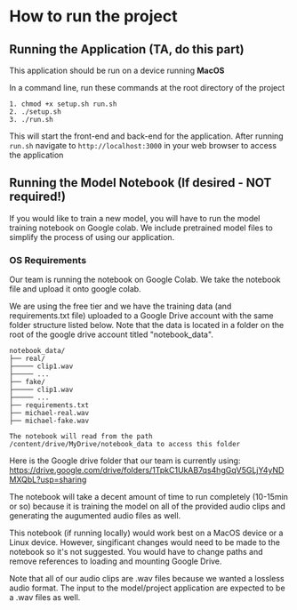 # How to run the project

## Running the Application (TA, do this part)
This application should be run on a device running **MacOS**

In a command line, run these commands at the root directory of the project
```
1. chmod +x setup.sh run.sh
2. ./setup.sh
3. ./run.sh
```

This will start the front-end and back-end for the application. After running ```run.sh``` navigate to ```http://localhost:3000``` in your web browser to access the application

## Running the Model Notebook (If desired - NOT required!)
If you would like to train a new model, you will have to run the model training notebook on Google colab. We include pretrained model files to simplify the process of using our application.

### OS Requirements
Our team is running the notebook on Google Colab. We take the notebook file and upload it onto google colab.

We are using the free tier and we have the training data (and requirements.txt file) uploaded to a Google Drive account with the same folder structure listed below. Note that the data is located in a folder on the root of the google drive account titled "notebook_data".
```
notebook_data/
├── real/
├───── clip1.wav
├───── ...
├── fake/
├───── clip1.wav
├───── ...
├── requirements.txt
├── michael-real.wav
├── michael-fake.wav

The notebook will read from the path /content/drive/MyDrive/notebook_data to access this folder
```

Here is the Google drive folder that our team is currently using: https://drive.google.com/drive/folders/1TpkC1UkAB7qs4hgGqV5GLjY4yNDMXQbL?usp=sharing

The notebook will take a decent amount of time to run completely (10-15min or so) because it is training the model on all of the provided audio clips and generating the augumented audio files as well.
 
This notebook (if running locally) would work best on a MacOS device or a Linux device. However, singificant changes would need to be made to the notebook so it's not suggested. You would have to change paths and remove references to loading and mounting Google Drive.

Note that all of our audio clips are .wav files because we wanted a lossless audio format. The input to the model/project application are expected to be a .wav files as well.
